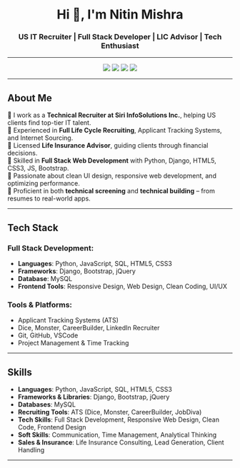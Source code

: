 <h1 align="center">Hi 👋, I'm Nitin Mishra</h1>
<h3 align="center">US IT Recruiter | Full Stack Developer | LIC Advisor | Tech Enthusiast</h3>

---

<p align="center">
  <img src="https://img.shields.io/badge/Role-Technical%20Recruiter-blue" />
  <img src="https://img.shields.io/badge/Role-Full%20Stack%20Python%20Dev-green" />
  <img src="https://img.shields.io/badge/Location-Noida%2C%20India-yellow" />
  <img src="https://img.shields.io/badge/Available%20for-Collaborations-red" />
</p>

---

##  About Me

🔹 I work as a **Technical Recruiter at Siri InfoSolutions Inc.**, helping US clients find top-tier IT talent.  
🔹 Experienced in **Full Life Cycle Recruiting**, Applicant Tracking Systems, and Internet Sourcing.  
🔹 Licensed **Life Insurance Advisor**, guiding clients through financial decisions.  
🔹 Skilled in **Full Stack Web Development** with Python, Django, HTML5, CSS3, JS, Bootstrap.  
🔹 Passionate about clean UI design, responsive web development, and optimizing performance.  
🔹 Proficient in both **technical screening** and **technical building** – from resumes to real-world apps.

---

##  Tech Stack

### Full Stack Development:
- **Languages**: Python, JavaScript, SQL, HTML5, CSS3
- **Frameworks**: Django, Bootstrap, jQuery
- **Database**: MySQL
- **Frontend Tools**: Responsive Design, Web Design, Clean Coding, UI/UX

###  Tools & Platforms:
- Applicant Tracking Systems (ATS)
- Dice, Monster, CareerBuilder, LinkedIn Recruiter
- Git, GitHub, VSCode
- Project Management & Time Tracking

---

##  Skills

- **Languages**: Python, JavaScript, SQL, HTML5, CSS3
- **Frameworks & Libraries**: Django, Bootstrap, jQuery
- **Databases**: MySQL
- **Recruiting Tools**: ATS (Dice, Monster, CareerBuilder, JobDiva)
- **Tech Skills**: Full Stack Development, Responsive Web Design, Clean Code, Frontend Design
- **Soft Skills**: Communication, Time Management, Analytical Thinking
- **Sales & Insurance**: Life Insurance Consulting, Lead Generation, Client Handling

---


